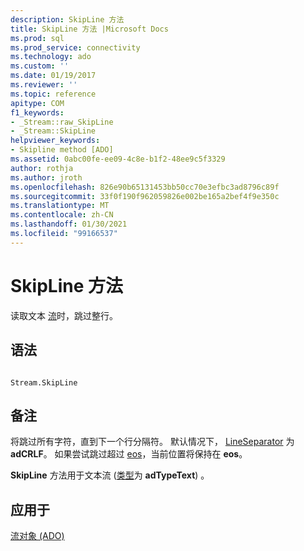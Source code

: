 ```yaml
---
description: SkipLine 方法
title: SkipLine 方法 |Microsoft Docs
ms.prod: sql
ms.prod_service: connectivity
ms.technology: ado
ms.custom: ''
ms.date: 01/19/2017
ms.reviewer: ''
ms.topic: reference
apitype: COM
f1_keywords:
- _Stream::raw_SkipLine
- _Stream::SkipLine
helpviewer_keywords:
- Skipline method [ADO]
ms.assetid: 0abc00fe-ee09-4c8e-b1f2-48ee9c5f3329
author: rothja
ms.author: jroth
ms.openlocfilehash: 826e90b65131453bb50cc70e3efbc3ad8796c89f
ms.sourcegitcommit: 33f0f190f962059826e002be165a2bef4f9e350c
ms.translationtype: MT
ms.contentlocale: zh-CN
ms.lasthandoff: 01/30/2021
ms.locfileid: "99166537"
---
```

# <a name="skipline-method"></a>SkipLine 方法
读取文本 [流](./stream-object-ado.md)时，跳过整行。  
  
## <a name="syntax"></a>语法  
  
```  
  
Stream.SkipLine  
```  
  
## <a name="remarks"></a>备注  
 将跳过所有字符，直到下一个行分隔符。 默认情况下， [LineSeparator](./lineseparator-property-ado.md) 为 **adCRLF**。 如果尝试跳过超过 [eos](./eos-property.md)，当前位置将保持在 **eos**。  
  
 **SkipLine** 方法用于文本流 ([类型](./type-property-ado-stream.md)为 **adTypeText**) 。  
  
## <a name="applies-to"></a>应用于  
 [流对象 (ADO)](./stream-object-ado.md)